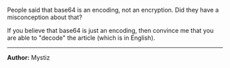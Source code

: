 People said that base64 is an encoding, not an encryption. Did they have a misconception about that?

If you believe that base64 is just an encoding, then convince me that you are able to "decode" the article (which is in English).

---
**Author:** Mystiz